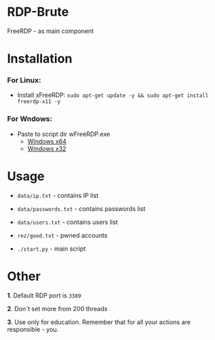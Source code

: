 # RDP-Brute
FreeRDP - as main component

# Installation
### For Linux:
- Install xFreeRDP: ```sudo apt-get update -y && sudo apt-get install freerdp-x11 -y```

### For Wndows:
- Paste to script dir wFreeRDP.exe
  - [Windows x64](https://ci.freerdp.com/job/freerdp-nightly-windows/lastStableBuild/arch=win64,label=vs2013/artifact/build/Release/wfreerdp.exe)
  - [Windows x32](https://ci.freerdp.com/job/freerdp-nightly-windows/lastStableBuild/arch=win32,label=vs2013/artifact/build/Release/wfreerdp.exe)
  
# Usage
- ```data/ip.txt``` - contains IP list
- ```data/passwords.txt``` - contains passwords list
- ```data/users.txt``` - contains users list

- ```rez/good.txt``` - pwned accounts

- ```./start.py``` - main script

# Other
**1**. Default RDP port is ```3389```

**2**. Don\`t set more from 200 threads

**3**. Use only for education. Remember that for all your actions are responsible - you.
